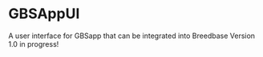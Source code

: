 # GBSAppUI
A user interface for GBSapp that can be integrated into Breedbase
Version 1.0 in progress!
